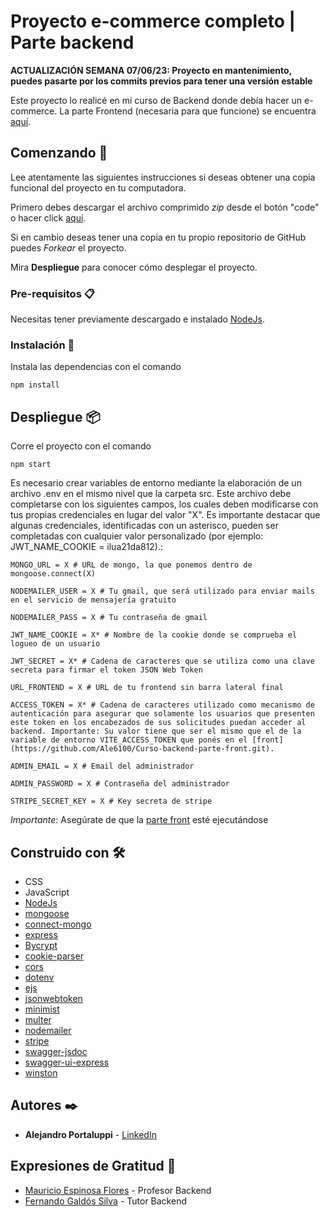 # Proyecto e-commerce completo | Parte backend

**ACTUALIZACIÓN SEMANA 07/06/23: Proyecto en mantenimiento, puedes pasarte por los commits previos para tener una versión estable**

Este proyecto lo realicé en mi curso de Backend donde debía hacer un e-commerce. La parte Frontend (necesaria para que funcione) se encuentra [aquí](https://github.com/Ale6100/Curso-backend-parte-front.git).

## Comenzando 🚀

Lee atentamente las siguientes instrucciones si deseas obtener una copia funcional del proyecto en tu computadora.

Primero debes descargar el archivo comprimido _zip_ desde el botón "code" o hacer click [aquí](https://github.com/Ale6100/Curso-backend/archive/refs/heads/main.zip).

Si en cambio deseas tener una copia en tu propio repositorio de GitHub puedes _Forkear_ el proyecto. 

Mira **Despliegue** para conocer cómo desplegar el proyecto.

### Pre-requisitos 📋

Necesitas tener previamente descargado e instalado [NodeJs](https://nodejs.org/).

### Instalación 🔧

Instala las dependencias con el comando

```
npm install
```

## Despliegue 📦

Corre el proyecto con el comando

```
npm start
```

Es necesario crear variables de entorno mediante la elaboración de un archivo .env en el mismo nivel que la carpeta src. Este archivo debe completarse con los siguientes campos, los cuales deben modificarse con tus propias credenciales en lugar del valor "X". Es importante destacar que algunas credenciales, identificadas con un asterisco, pueden ser completadas con cualquier valor personalizado (por ejemplo: JWT_NAME_COOKIE = ilua21da812).:

```env
MONGO_URL = X # URL de mongo, la que ponemos dentro de mongoose.connect(X)

NODEMAILER_USER = X # Tu gmail, que será utilizado para enviar mails en el servicio de mensajería gratuito

NODEMAILER_PASS = X # Tu contraseña de gmail

JWT_NAME_COOKIE = X* # Nombre de la cookie donde se comprueba el logueo de un usuario

JWT_SECRET = X* # Cadena de caracteres que se utiliza como una clave secreta para firmar el token JSON Web Token

URL_FRONTEND = X # URL de tu frontend sin barra lateral final

ACCESS_TOKEN = X* # Cadena de caracteres utilizado como mecanismo de autenticación para asegurar que solamente los usuarios que presenten este token en los encabezados de sus solicitudes puedan acceder al backend. Importante: Su valor tiene que ser el mismo que el de la variable de entorno VITE_ACCESS_TOKEN que ponés en el [front](https://github.com/Ale6100/Curso-backend-parte-front.git).

ADMIN_EMAIL = X # Email del administrador

ADMIN_PASSWORD = X # Contraseña del administrador

STRIPE_SECRET_KEY = X # Key secreta de stripe
```

*Importante*: Asegúrate de que la [parte front](https://github.com/Ale6100/Curso-backend-parte-front.git) esté ejecutándose

## Construido con 🛠️

* CSS
* JavaScript
* [NodeJs](https://nodejs.org/)
* [mongoose](https://www.npmjs.com/package/mongoose)
* [connect-mongo](https://www.npmjs.com/package/connect-mongo)
* [express](https://www.npmjs.com/package/express)
* [Bycrypt](https://www.npmjs.com/package/bcrypt)
* [cookie-parser](https://www.npmjs.com/package/cookie-parser)
* [cors](https://www.npmjs.com/package/cors)
* [dotenv](https://www.npmjs.com/package/dotenv)
* [ejs](https://www.npmjs.com/package/ejs)
* [jsonwebtoken](https://www.npmjs.com/package/jsonwebtoken)
* [minimist](https://www.npmjs.com/package/minimist)
* [multer](https://www.npmjs.com/package/multer)
* [nodemailer](https://www.npmjs.com/package/nodemailer)
* [stripe](https://www.npmjs.com/package/stripe)
* [swagger-jsdoc](https://www.npmjs.com/package/swagger-jsdoc)
* [swagger-ui-express](https://www.npmjs.com/package/swagger-ui-express)
* [winston](https://www.npmjs.com/package/winston)

## Autores ✒️

* **Alejandro Portaluppi** - [LinkedIn](https://www.linkedin.com/in/alejandro-portaluppi/)

## Expresiones de Gratitud 🎁

* [Mauricio Espinosa Flores](https://www.linkedin.com/in/mauricio-espinosa-flores-9b4202b4/) - Profesor Backend
* [Fernando Galdós Silva](https://www.linkedin.com/in/fernandogaldos/) - Tutor Backend
